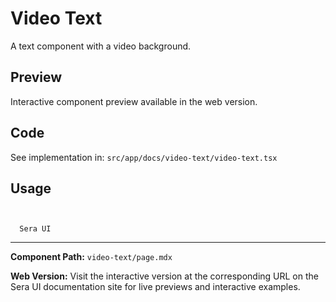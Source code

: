 # Video Text 
A text component with a video background.

## Preview

Interactive component preview available in the web version.

## Code

See implementation in: `src/app/docs/video-text/video-text.tsx`

## Usage
```tsx

```

```tsx

  Sera UI

```

---

**Component Path:** `video-text/page.mdx`

**Web Version:** Visit the interactive version at the corresponding URL on the Sera UI documentation site for live previews and interactive examples.
